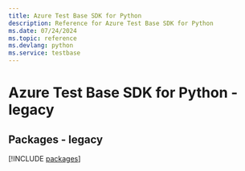 ```yaml
---
title: Azure Test Base SDK for Python
description: Reference for Azure Test Base SDK for Python
ms.date: 07/24/2024
ms.topic: reference
ms.devlang: python
ms.service: testbase
---
```

# Azure Test Base SDK for Python - legacy
## Packages - legacy
[!INCLUDE [packages](test-base-index.md)]